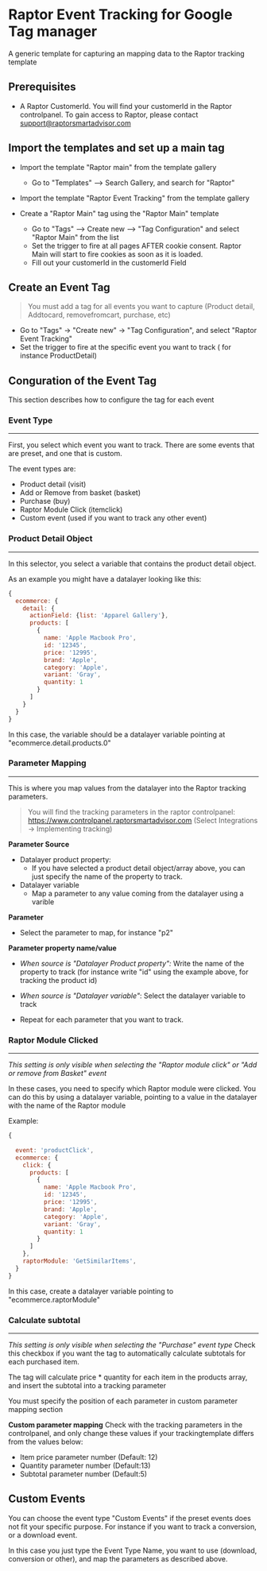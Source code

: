 # Raptor Event Tracking for Google Tag manager

A generic template for capturing an mapping data to the Raptor tracking template

## Prerequisites
- A Raptor CustomerId. You will find your customerId in the Raptor controlpanel. To gain access to Raptor, please contact support@raptorsmartadvisor.com


## Import the templates and set up a main tag


- Import the template "Raptor main" from the template gallery
    - Go to "Templates" --> Search Gallery, and search for "Raptor"

- Import the template "Raptor Event Tracking" from the template gallery

- Create a "Raptor Main" tag using the "Raptor Main" template
    - Go to "Tags" --> Create new --> "Tag Configuration" and select "Raptor Main" from the list
    - Set the trigger to fire at all pages AFTER cookie consent. Raptor Main will start to fire cookies as soon as it is loaded.
    - Fill out your customerId in the customerId Field 


## Create an Event Tag 

>You must add a tag for all events you want to capture (Product detail, Addtocard, removefromcart, purchase, etc)

- Go to "Tags" -> "Create new" -> "Tag Configuration", and select "Raptor Event Tracking"
- Set the trigger to fire at the specific event you want to track ( for instance ProductDetail)

## Conguration of the Event Tag
This section describes how to configure the tag for each event
### Event Type

---

First, you select which event you want to track. There are some events that are preset, and one that is custom. 

The event types are:
- Product detail (visit)
- Add or Remove from basket (basket)
- Purchase (buy)
- Raptor Module Click (itemclick)
- Custom event (used if you want to track any other event)

### Product Detail Object
---
In this selector, you select a variable that contains the product detail object.


As an example you might have a datalayer looking like this:



```javascript
{
  ecommerce: {
    detail: {
      actionField: {list: 'Apparel Gallery'},
      products: [
        {
          name: 'Apple Macbook Pro',
          id: '12345',
          price: '12995',
          brand: 'Apple',
          category: 'Apple',
          variant: 'Gray',
          quantity: 1
        }
      ]
    }
  }
}
```
In this case, the variable should be a datalayer variable pointing at "ecommerce.detail.products.0"


### Parameter Mapping
---
This is where you map values from the datalayer into the Raptor tracking parameters.
>You will find the tracking parameters in the raptor controlpanel: https://www.controlpanel.raptorsmartadvisor.com (Select Integrations -> Implementing tracking)


**Parameter Source**

* Datalayer product property: 
  * If you have selected a product detail object/array above, you can just specify the name of the property to track. 
* Datalayer variable
  * Map a parameter to any value coming from the datalayer using a varible

**Parameter**
* Select the parameter to map, for instance "p2"

**Parameter property name/value**
* *When source is "Datalayer Product property":* Write the name of the property to track (for instance write "id" using the example above, for tracking the product id)
* *When source is "Datalayer variable"*: Select the datalayer variable to track

* Repeat for each parameter that you want to track. 


### Raptor Module Clicked
---
*This setting is only visible when selecting the "Raptor module click" or "Add or remove from Basket" event*

In these cases, you need to specify which Raptor module were clicked. You can do this by using a datalayer variable, pointing to a value in the datalayer with the name of the Raptor module

Example:
```javascript
{
  
  event: 'productClick',
  ecommerce: {
    click: {
      products: [
        {
          name: 'Apple Macbook Pro',
          id: '12345',
          price: '12995',
          brand: 'Apple',
          category: 'Apple',
          variant: 'Gray',
          quantity: 1
        }
      ]
    },
    raptorModule: 'GetSimilarItems',
  }
}
```
In this case, create a datalayer variable pointing to "ecommerce.raptorModule"

### Calculate subtotal
---
*This setting is only visible when selecting the "Purchase" event type*
Check this checkbox if you want the tag to automatically calculate subtotals for each purchased item. 

The tag will calculate price * quantity for each item in the products array, and insert the subtotal into a tracking parameter

You must specify the position of each parameter in custom parameter mapping section

**Custom parameter mapping**
Check with the tracking parameters in the controlpanel, and only change these values if your trackingtemplate differs from the values below:
* Item price parameter number (Default: 12)
* Quantity parameter number (Default:13)
* Subtotal parameter number (Default:5)

## Custom Events
You can choose the event type "Custom Events" if the preset events does not fit your specific purpose. For instance if you want to track a conversion, or a download event.

In this case you just type the Event Type Name, you want to use (download, conversion or other), and map the parameters as described above.


